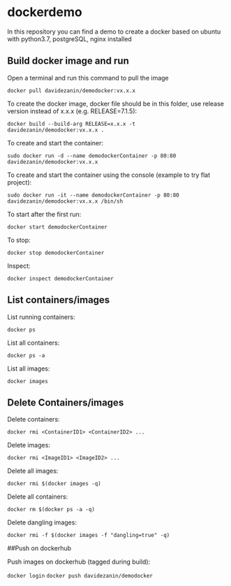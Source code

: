 # dockerdemo

In this repository you can find a demo to create a docker based on ubuntu with 
python3.7, postgreSQL, nginx installed


## Build docker image and run

Open a terminal and run this command to pull the image

`docker pull davidezanin/demodocker:vx.x.x`

To create the docker image, docker file should be in this folder, 
use release version instead of x.x.x (e.g. RELEASE=7.1.5):

`docker build --build-arg RELEASE=x.x.x -t davidezanin/demodocker:vx.x.x . `

To create and start the container:

`sudo docker run -d --name demodockerContainer -p 80:80 davidezanin/demodocker:vx.x.x`

To create and start the container using the console (example to try flat project):

`sudo docker run -it --name demodockerContainer -p 80:80 davidezanin/demodocker:vx.x.x /bin/sh`

To start after the first run:

`docker start demodockerContainer`

To stop:

`docker stop demodockerContainer`

Inspect:

`docker inspect demodockerContainer`


## List containers/images

List running containers:

`docker ps`

List all containers:

`docker ps -a`

List all images:

`docker images`


## Delete Containers/images

Delete containers:

`docker rmi <ContainerID1> <ContainerID2> ...`

Delete images:

`docker rmi <ImageID1> <ImageID2> ...`

Delete all images:

`docker rmi $(docker images -q)`

Delete all containers:

`docker rm $(docker ps -a -q)`

Delete dangling images:

`docker rmi -f $(docker images -f "dangling=true" -q)`

##Push on dockerhub

Push images on dockerhub (tagged during build):

`docker login`
`docker push davidezanin/demodocker`


